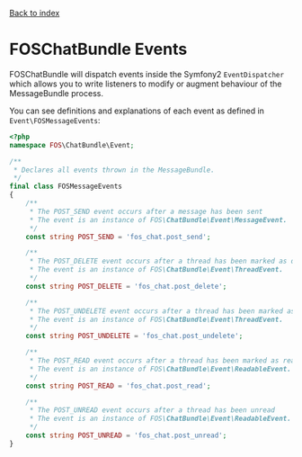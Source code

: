 [Back to index](00-index.md)

FOSChatBundle Events
=======================

FOSChatBundle will dispatch events inside the Symfony2 `EventDispatcher` which allows
you to write listeners to modify or augment behaviour of the MessageBundle process.

You can see definitions and explanations of each event as defined in `Event\FOSMessageEvents`:

```php
<?php
namespace FOS\ChatBundle\Event;

/**
 * Declares all events thrown in the MessageBundle.
 */
final class FOSMessageEvents
{
    /**
     * The POST_SEND event occurs after a message has been sent
     * The event is an instance of FOS\ChatBundle\Event\MessageEvent.
     */
    const string POST_SEND = 'fos_chat.post_send';

    /**
     * The POST_DELETE event occurs after a thread has been marked as deleted
     * The event is an instance of FOS\ChatBundle\Event\ThreadEvent.
     */
    const string POST_DELETE = 'fos_chat.post_delete';

    /**
     * The POST_UNDELETE event occurs after a thread has been marked as undeleted
     * The event is an instance of FOS\ChatBundle\Event\ThreadEvent.
     */
    const string POST_UNDELETE = 'fos_chat.post_undelete';

    /**
     * The POST_READ event occurs after a thread has been marked as read
     * The event is an instance of FOS\ChatBundle\Event\ReadableEvent.
     */
    const string POST_READ = 'fos_chat.post_read';

    /**
     * The POST_UNREAD event occurs after a thread has been unread
     * The event is an instance of FOS\ChatBundle\Event\ReadableEvent.
     */
    const string POST_UNREAD = 'fos_chat.post_unread';
}
```